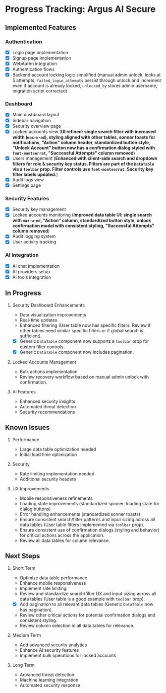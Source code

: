 # Progress Tracking: Argus AI Secure

## Implemented Features

### Authentication
- [x] Login page implementation
- [x] Signup page implementation
- [x] WebAuthn integration
- [x] Authentication flows
- [x] Backend account locking logic simplified (manual admin unlock, locks at 5 attempts, `failed_login_attempts` persist through unlock and increment even if account is already locked, `unlocked_by` stores admin username, migration script corrected)

### Dashboard
- [x] Main dashboard layout
- [x] Sidebar navigation
- [x] Security overview page
- [x] Locked accounts view (**UI refined: single search filter with increased width (`max-w-md`), styling aligned with other tables, sonner toasts for notifications, "Action" column header, standardized button style, "Unlock Account" button now has a confirmation dialog styled with `font-montserrat`, "Successful Attempts" column removed**)
- [x] Users management (**Enhanced with client-side search and dropdown filters for role & security key status. Filters are part of the `DataTable` via a `toolbar` prop. Filter controls use `font-montserrat`. Security key filter labels updated.**)
- [x] Audit logs view
- [x] Settings page

### Security Features
- [x] Security key management
- [x] Locked accounts monitoring (**Improved data table UI: single search with `max-w-md`, "Action" column, standardized button style, unlock confirmation modal with consistent styling, "Successful Attempts" column removed**)
- [x] Audit logging system
- [x] User activity tracking

### AI Integration
- [x] AI chat implementation
- [x] AI providers setup
- [x] AI tools integration

## In Progress
1.  Security Dashboard Enhancements
    *   Data visualization improvements
    *   Real-time updates
    *   Enhanced filtering (User table now has specific filters. Review if other tables need similar specific filters or if global search is sufficient).
    *   [x] Generic `DataTable` component now supports a `toolbar` prop for custom filter controls.
    *   [x] Generic `DataTable` component now includes pagination.

2.  Locked Accounts Management
    *   Bulk actions implementation
    *   Review recovery workflow based on manual admin unlock with confirmation.

3.  AI Features
    *   Enhanced security insights
    *   Automated threat detection
    *   Security recommendations

## Known Issues
1.  Performance
    *   Large data table optimization needed
    *   Initial load time optimization

2.  Security
    *   Rate limiting implementation needed
    *   Additional security headers

3.  UX Improvements
    *   Mobile responsiveness refinements
    *   Loading state improvements (standardized spinner, loading state for dialog buttons)
    *   Error handling enhancements (standardized sonner toasts)
    *   Ensure consistent search/filter patterns and input sizing across all data tables (User table filters implemented via `toolbar` prop).
    *   Ensure consistent use of confirmation dialogs (styling and behavior) for critical actions across the application.
    *   Review all data tables for column relevance.

## Next Steps
1.  Short Term
    *   Optimize data table performance
    *   Enhance mobile responsiveness
    *   Implement rate limiting
    *   Review and standardize search/filter UX and input sizing across all data tables (User table is a good example with `toolbar` prop).
    *   [x] Add pagination to all relevant data tables (Generic `DataTable` now has pagination).
    *   Review other critical actions for potential confirmation dialogs and consistent styling.
    *   Review column selection in all data tables for relevance.

2.  Medium Term
    *   Add advanced security analytics
    *   Enhance AI security features
    *   Implement bulk operations for locked accounts

3.  Long Term
    *   Advanced threat detection
    *   Machine learning integration
    *   Automated security response